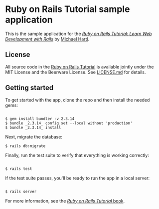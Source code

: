 # Ruby on Rails Tutorial sample application

This is the sample application for the
[*Ruby on Rails Tutorial:
Learn Web Development with Rails*](https://www.railstutorial.org/)
by [Michael Hartl](https://www.michaelhartl.com/).

## License

All source code in the [Ruby on Rails Tutorial](https://www.railstutorial.org/)
is available jointly under the MIT License and the Beerware License. See
[LICENSE.md](LICENSE.md) for details.

## Getting started

To get started with the app, clone the repo and then install the needed gems:

```

$ gem install bundler -v 2.3.14
$ bundle _2.3.14_ config set --local without 'production'
$ bundle _2.3.14_ install
```

Next, migrate the database:
```
$ rails db:migrate
```

Finally, run the test suite to verify that everything is working correctly:

```

$ rails test
```

If the test suite passes, you'll be ready to run the app in a local server:

```

$ rails server
```

For more information, see the
[*Ruby on Rails Tutorial* book](https://www.railstutorial.org/book).